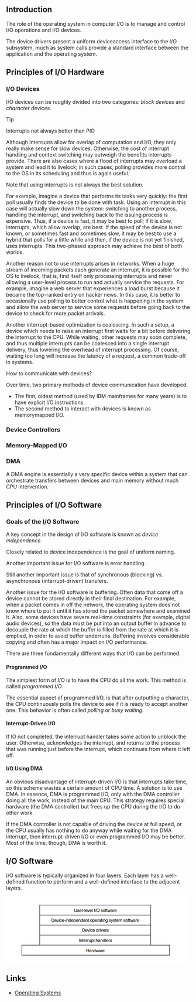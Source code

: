 ## Introduction

The role of the operating system in computer I/O is to manage and control I/O operations and I/O devices.

The device drivers present a uniform deviceaccess interface to the I/O subsystem,
much as system calls provide a standard interface between the application and the operating system.

## Principles of I/O Hardware

### I/O Devices

I/O devices can be roughly divided into two categories: *block devices* and *character devices*.

> [!TIP]
>
> Interrupts not always better than PIO
>
> Although interrupts allow for overlap of computation and I/O, they only really make sense for slow devices.
> Otherwise, the cost of interrupt handling and context switching may outweigh the benefits interrupts provide.
> There are also cases where a flood of interrupts may overload a system and lead it to livelock; in such cases, polling provides more control to the OS in its scheduling and thus is again useful.

Note that using interrupts is not always the best solution.

For example, imagine a device that performs its tasks very quickly: the first poll usually finds the device to be done with task.
Using an interrupt in this case will actually slow down the system: switching to another process, handling the interrupt, and switching back to the issuing process is expensive.
Thus, if a device is fast, it may be best to poll; if it is slow, interrupts, which allow overlap, are best.
If the speed of the device is not known, or sometimes fast and sometimes slow, it may be best to use a hybrid that polls for a little while and then, if the device is not yet finished, uses interrupts.
This two-phased approach may achieve the best of both worlds.

Another reason not to use interrupts arises in networks.
When a huge stream of incoming packets each generate an interrupt, it is possible for the OS to livelock, that is, find itself only processing interrupts and never allowing a user-level process to run and actually service the requests. For example, imagine a web server that experiences a load burst because it became the top-ranked entry on hacker news.
In this case, it is better to occasionally use polling to better control what is happening in the system and allow the web server to service some requests before going back to the device to check for more packet arrivals.

Another interrupt-based optimization is coalescing. In such a setup, a device which needs to raise an interrupt first waits for a bit before delivering the interrupt to the CPU.
While waiting, other requests may soon complete, and thus multiple interrupts can be coalesced into a single interrupt delivery, thus lowering the overhead of interrupt processing.
Of course, waiting too long will increase the latency of a request, a common trade-off in systems.

How to communicate with devices?

Over time, two primary methods of device communication have developed.

- The first, oldest method (used by IBM mainframes for many years) is to have explicit I/O instructions.
- The second method to interact with devices is known as memorymapped I/O.

### Device Controllers

### Memory-Mapped I/O

### DMA

A DMA engine is essentially a very specific device within a system that can orchestrate transfers between devices and main memory without much CPU intervention.

## Principles of I/O Software

### Goals of the I/O Software

A key concept in the design of I/O software is known as *device independence*.

Closely related to device independence is the goal of uniform naming.

Another important issue for I/O software is error handling.

Still another important issue is that of synchronous (blocking) vs. asynchronous (interrupt-driven) transfers.

Another issue for the I/O software is buffering. Often data that come off a device cannot be stored directly in their final destination.
For example, when a packet comes in off the network, the operating system does not know where to put it until it has stored the packet somewhere and examined it.
Also, some devices have severe real-time constraints (for example, digital audio devices), so the data must be put into an output buffer in advance to decouple the rate at which the buffer is filled from the rate at which it is emptied, in order to avoid buffer underruns.
Buffering involves considerable copying and often has a major impact on I/O performance.

There are three fundamentally different ways that I/O can be performed.

#### Programmed I/O

The simplest form of I/O is to have the CPU do all the work.
This method is called *programmed I/O*.

The essential aspect of programmed I/O, is that after outputting a character, the CPU continuously polls the device to see if it is ready to accept another one.
This behavior is often called *polling* or *busy waiting*.

#### Interrupt-Driven I/O

If IO not completed, the interrupt handler takes some action to unblock the user.
Otherwise, acknowledges the interrupt, and returns to the process that was running just before the interrupt, which continues from where it left off.

#### I/O Using DMA

An obvious disadvantage of interrupt-driven I/O is that interrupts take time, so this scheme wastes a certain amount of CPU time.
A solution is to use DMA.
In essence, DMA is programmed I/O, only with the DMA controller doing all the work, instead of the main CPU.
This strategy requires special hardware (the DMA controller) but frees up the CPU during the I/O to do other work.

If the DMA controller is not capable of driving the device at full speed, or the CPU usually has nothing to do anyway while waiting for the DMA interrupt, then interrupt-driven I/O or even programmed I/O may be better.
Most of the time, though, DMA is worth it.

## I/O Software

I/O software is typically organized in four layers.
Each layer has a well-defined function to perform and a well-defined interface to the adjacent layers.

![I/O Software Layers](./img/IO-Software-Layers.png)

## Links

- [Operating Systems](/docs/CS/OS/OS.md)
